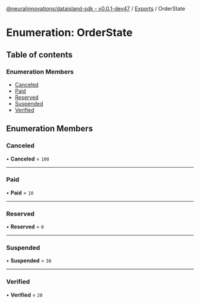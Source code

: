 [@neuralinnovations/dataisland-sdk - v0.0.1-dev47](../../README.md) / [Exports](../modules.md) / OrderState

# Enumeration: OrderState

## Table of contents

### Enumeration Members

- [Canceled](OrderState.md#canceled)
- [Paid](OrderState.md#paid)
- [Reserved](OrderState.md#reserved)
- [Suspended](OrderState.md#suspended)
- [Verified](OrderState.md#verified)

## Enumeration Members

### Canceled

• **Canceled** = ``100``

___

### Paid

• **Paid** = ``10``

___

### Reserved

• **Reserved** = ``0``

___

### Suspended

• **Suspended** = ``30``

___

### Verified

• **Verified** = ``20``

